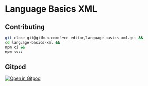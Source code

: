 # Language Basics XML

## Contributing

```sh
git clone git@github.com:lvce-editor/language-basics-xml.git &&
cd language-basics-xml &&
npm ci &&
npm test
```

## Gitpod

[![Open in Gitpod](https://gitpod.io/button/open-in-gitpod.svg)](https://gitpod.io/#https://github.com/lvce-editor/language-basics-xml)
